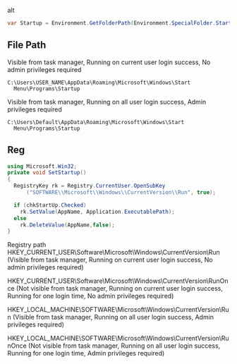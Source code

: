 alt

```cs
var Startup = Environment.GetFolderPath(Environment.SpecialFolder.Startup);
```

## File Path

Visible from task manager, Running on current user login success, No admin privileges required
```
C:\Users\USER_NAME\AppData\Roaming\Microsoft\Windows\Start
  Menu\Programs\Startup
```

Visible from task manager, Running on all user login success, Admin privileges required
```
C:\Users\Default\AppData\Roaming\Microsoft\Windows\Start
  Menu\Programs\Startup
```

## Reg

```cs
using Microsoft.Win32;
private void SetStartup()
{
  RegistryKey rk = Registry.CurrentUser.OpenSubKey
      ("SOFTWARE\\Microsoft\\Windows\\CurrentVersion\\Run", true);

  if (chkStartUp.Checked)
    rk.SetValue(AppName, Application.ExecutablePath);
  else
    rk.DeleteValue(AppName,false);
}
```

Registry path
HKEY_CURRENT_USER\Software\Microsoft\Windows\CurrentVersion\Run (Visible from task manager, Running on current user login success, No admin privileges required)

HKEY_CURRENT_USER\Software\Microsoft\Windows\CurrentVersion\RunOnce (Not visible from task manager, Running on current user login success, Running for one login time, No admin privileges required)

HKEY_LOCAL_MACHINE\SOFTWARE\Microsoft\Windows\CurrentVersion\Run (Visible from task manager, Running on all user login success, Admin privileges required)

HKEY_LOCAL_MACHINE\SOFTWARE\Microsoft\Windows\CurrentVersion\RunOnce (Not visible from task manager, Running on all user login success, Running for one login time, Admin privileges required)

